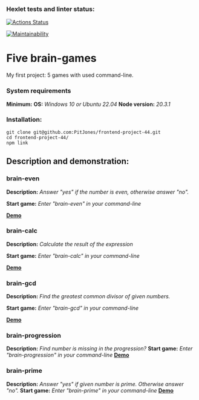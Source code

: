 ### Hexlet tests and linter status:
[![Actions Status](https://github.com/PitJones/frontend-project-44/workflows/hexlet-check/badge.svg)](https://github.com/PitJones/frontend-project-44/actions)

[![Maintainability](https://api.codeclimate.com/v1/badges/92f187ae3939049cdea5/maintainability)](https://codeclimate.com/github/PitJones/frontend-project-44/maintainability)

# Five brain-games

My first project: 5 games with used command-line.

### System requirements
**Minimum:**
**OS:** *Windows 10 or Ubuntu 22.04*
**Node version:** *20.3.1*

### Installation:

```
git clone git@github.com:PitJones/frontend-project-44.git
cd frontend-project-44/
npm link
```

## Description and demonstration:

### brain-even


**Description:** *Answer "yes" if the number is even, otherwise answer "no".*

**Start game:** *Enter "brain-even" in your command-line*

[**Demo**](https://asciinema.org/a/CoMVWxsd9qKi5bGwMjcE136QV)

### brain-calc


**Description:** *Calculate the result of the expression*

**Start game:** *Enter "brain-calc" in your command-line*

[**Demo**](https://asciinema.org/a/hvttDRKa4mI0bNspx57vS78UZ)

### brain-gcd


**Description:** *Find the greatest common divisor of given numbers.*

**Start game:** *Enter "brain-gcd" in your command-line*

[**Demo**](https://asciinema.org/a/uLgOFsNzoOSVgIXpEQHGTp7BN)

### brain-progression


**Description:** *Find number is missing in the progression?*
**Start game:** *Enter "brain-progression" in your command-line*
[**Demo**](https://asciinema.org/a/cD9F6BIPoAYLe7BX8reis3Y5p)

### brain-prime


**Description:** *Answer "yes" if given number is prime. Otherwise answer "no".*
**Start game:** *Enter "brain-prime" in your command-line*
[**Demo**](https://asciinema.org/a/9RNpoZ2QyrZRFBFcLcfm4beZE)